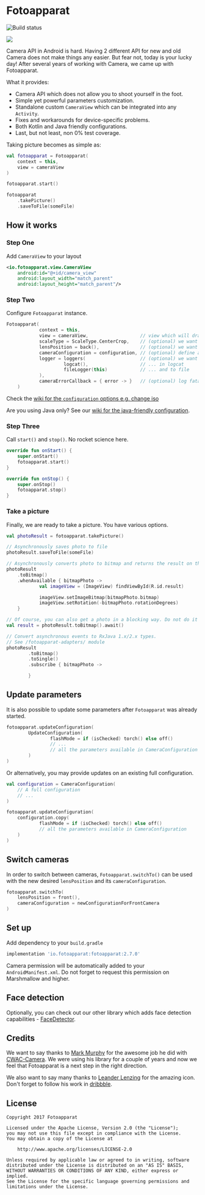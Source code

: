 # Fotoapparat

![Build status](https://travis-ci.org/RedApparat/Fotoapparat.svg?branch=master)

![ ](sample/src/main/res/mipmap-xxxhdpi/ic_launcher.png)

Camera API in Android is hard. Having 2 different API for new and old Camera does not make things any easier. But fear not, today is your lucky day! After several years of working with Camera, we came up with Fotoapparat.

What it provides:

- Camera API which does not allow you to shoot yourself in the foot.
- Simple yet powerful parameters customization.
- Standalone custom `CameraView` which can be integrated into any `Activity`.
- Fixes and workarounds for device-specific problems.
- Both Kotlin and Java friendly configurations.
- Last, but not least, non 0% test coverage.

Taking picture becomes as simple as:

```kotlin
val fotoapparat = Fotoapparat(
    context = this,
    view = cameraView
)

fotoapparat.start()

fotoapparat
    .takePicture()
    .saveToFile(someFile)
```

## How it works

### Step One

Add `CameraView` to your layout

```xml
<io.fotoapparat.view.CameraView
    android:id="@+id/camera_view"
    android:layout_width="match_parent"
    android:layout_height="match_parent"/>
```

### Step Two

Configure `Fotoapparat` instance.

```kotlin
Fotoapparat(
            context = this,
            view = cameraView,                   // view which will draw the camera preview
            scaleType = ScaleType.CenterCrop,    // (optional) we want the preview to fill the view
            lensPosition = back(),               // (optional) we want back camera
            cameraConfiguration = configuration, // (optional) define an advanced configuration
            logger = loggers(                    // (optional) we want to log camera events in 2 places at once
                     logcat(),                   // ... in logcat
                     fileLogger(this)            // ... and to file
            ),
            cameraErrorCallback = { error -> }   // (optional) log fatal errors
    )
```

Check the [wiki for the `configuration` options e.g. change iso](https://github.com/Fotoapparat/Fotoapparat/wiki/Configuration-Kotlin)

Are you using Java only? See our [wiki for the java-friendly configuration](https://github.com/Fotoapparat/Fotoapparat/wiki/Configuration-Java).

### Step Three

Call `start()` and `stop()`. No rocket science here.

```kotlin
override fun onStart() {
    super.onStart()
    fotoapparat.start()
}

override fun onStop() {
    super.onStop()
    fotoapparat.stop()
}
```

### Take a picture

Finally, we are ready to take a picture. You have various options.

```kotlin
val photoResult = fotoapparat.takePicture()

// Asynchronously saves photo to file
photoResult.saveToFile(someFile)

// Asynchronously converts photo to bitmap and returns the result on the main thread
photoResult
    .toBitmap()
    .whenAvailable { bitmapPhoto ->
            val imageView = (ImageView) findViewById(R.id.result)

            imageView.setImageBitmap(bitmapPhoto.bitmap)
            imageView.setRotation(-bitmapPhoto.rotationDegrees)
    }

// Of course, you can also get a photo in a blocking way. Do not do it on the main thread though.
val result = photoResult.toBitmap().await()

// Convert asynchronous events to RxJava 1.x/2.x types.
// See /fotoapparat-adapters/ module
photoResult
        .toBitmap()
        .toSingle()
        .subscribe { bitmapPhoto ->

        }
```

## Update parameters

It is also possible to update some parameters after `Fotoapparat` was already started.

```kotlin
fotoapparat.updateConfiguration(
        UpdateConfiguration(
                flashMode = if (isChecked) torch() else off()
                // ...
                // all the parameters available in CameraConfiguration
        )
)
```

Or alternatively, you may provide updates on an existing full configuration.

```kotlin
val configuration = CameraConfiguration(
    // A full configuration
    // ...
)

fotoapparat.updateConfiguration(
    configuration.copy(
            flashMode = if (isChecked) torch() else off()
            // all the parameters available in CameraConfiguration
    )
)
```

## Switch cameras

In order to switch between cameras, `Fotoapparat.switchTo()` can be used with the new desired `lensPosition` and its `cameraConfiguration`.

```kotlin
fotoapparat.switchTo(
    lensPosition = front(),
    cameraConfiguration = newConfigurationForFrontCamera
)
```

## Set up

Add dependency to your `build.gradle`

```groovy
implementation 'io.fotoapparat:fotoapparat:2.7.0'
```

Camera permission will be automatically added to your `AndroidManifest.xml`. Do not forget to request this permission on Marshmallow and higher.

## Face detection

Optionally, you can check out our other library which adds face detection capabilities - [FaceDetector](https://github.com/Fotoapparat/FaceDetector).

## Credits

We want to say thanks to [Mark Murphy](https://github.com/commonsguy) for the awesome job he did with [CWAC-Camera](https://github.com/commonsguy/cwac-camera). We were using his library for a couple of years and now we feel that Fotoapparat is a next step in the right direction.

We also want to say many thanks to [Leander Lenzing](http://leanderlenzing.com/) for the amazing icon. Don't forget to follow his work in [dribbble](https://dribbble.com/leanderlenzing).

## License

```
Copyright 2017 Fotoapparat

Licensed under the Apache License, Version 2.0 (the "License");
you may not use this file except in compliance with the License.
You may obtain a copy of the License at

    http://www.apache.org/licenses/LICENSE-2.0

Unless required by applicable law or agreed to in writing, software
distributed under the License is distributed on an "AS IS" BASIS,
WITHOUT WARRANTIES OR CONDITIONS OF ANY KIND, either express or implied.
See the License for the specific language governing permissions and
limitations under the License.
```
